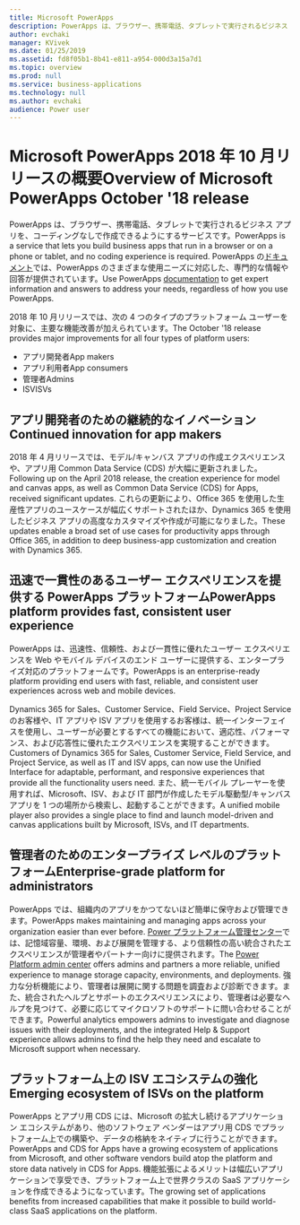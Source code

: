 ```yaml
---
title: Microsoft PowerApps
description: PowerApps は、ブラウザー、携帯電話、タブレットで実行されるビジネス アプリを、コーディングなしで作成できるようにするサービスです。
author: evchaki
manager: KVivek
ms.date: 01/25/2019
ms.assetid: fd8f05b1-8b41-e811-a954-000d3a15a7d1
ms.topic: overview
ms.prod: null
ms.service: business-applications
ms.technology: null
ms.author: evchaki
audience: Power user
---
```


# <a name="overview-of-microsoft-powerapps-october-18-release"></a><span data-ttu-id="cbb86-103">Microsoft PowerApps 2018 年 10 月リリースの概要</span><span class="sxs-lookup"><span data-stu-id="cbb86-103">Overview of Microsoft PowerApps October '18 release</span></span>

<span data-ttu-id="cbb86-104">PowerApps は、ブラウザー、携帯電話、タブレットで実行されるビジネス アプリを、コーディングなしで作成できるようにするサービスです。</span><span class="sxs-lookup"><span data-stu-id="cbb86-104">PowerApps is a service that lets you build business apps that run in a browser or on a phone or tablet, and no coding experience is required.</span></span> <span data-ttu-id="cbb86-105">PowerApps の[ドキュメント](https://docs.microsoft.com/powerapps/)では、PowerApps のさまざまな使用ニーズに対応した、専門的な情報や回答が提供されています。</span><span class="sxs-lookup"><span data-stu-id="cbb86-105">Use PowerApps [documentation](https://docs.microsoft.com/powerapps/) to get expert information and answers to address your needs, regardless of how you use PowerApps.</span></span>

<span data-ttu-id="cbb86-106">2018 年 10 月リリースでは、次の 4 つのタイプのプラットフォーム ユーザーを対象に、主要な機能改善が加えられています。</span><span class="sxs-lookup"><span data-stu-id="cbb86-106">The October '18 release provides major improvements for all four types of platform users:</span></span> 

- <span data-ttu-id="cbb86-107">アプリ開発者</span><span class="sxs-lookup"><span data-stu-id="cbb86-107">App makers</span></span>
- <span data-ttu-id="cbb86-108">アプリ利用者</span><span class="sxs-lookup"><span data-stu-id="cbb86-108">App consumers</span></span>
- <span data-ttu-id="cbb86-109">管理者</span><span class="sxs-lookup"><span data-stu-id="cbb86-109">Admins</span></span>
- <span data-ttu-id="cbb86-110">ISV</span><span class="sxs-lookup"><span data-stu-id="cbb86-110">ISVs</span></span>

## <a name="continued-innovation-for-app-makers"></a><span data-ttu-id="cbb86-111">アプリ開発者のための継続的なイノベーション</span><span class="sxs-lookup"><span data-stu-id="cbb86-111">Continued innovation for app makers</span></span> 

<span data-ttu-id="cbb86-112">2018 年 4 月リリースでは、モデル/キャンバス アプリの作成エクスペリエンスや、アプリ用 Common Data Service (CDS) が大幅に更新されました。</span><span class="sxs-lookup"><span data-stu-id="cbb86-112">Following up on the April 2018 release, the creation experience for model and canvas apps, as well as Common Data Service (CDS) for Apps, received significant updates.</span></span> <span data-ttu-id="cbb86-113">これらの更新により、Office 365 を使用した生産性アプリのユースケースが幅広くサポートされたほか、Dynamics 365 を使用したビジネス アプリの高度なカスタマイズや作成が可能になりました。</span><span class="sxs-lookup"><span data-stu-id="cbb86-113">These updates enable a broad set of use cases for productivity apps through Office 365, in addition to deep business-app customization and creation with Dynamics 365.</span></span>  

## <a name="powerapps-platform-provides-fast-consistent-user-experience"></a><span data-ttu-id="cbb86-114">迅速で一貫性のあるユーザー エクスペリエンスを提供する PowerApps プラットフォーム</span><span class="sxs-lookup"><span data-stu-id="cbb86-114">PowerApps platform provides fast, consistent user experience</span></span> 

<span data-ttu-id="cbb86-115">PowerApps は、迅速性、信頼性、および一貫性に優れたユーザー エクスペリエンスを Web やモバイル デバイスのエンド ユーザーに提供する、エンタープライズ対応のプラットフォームです。</span><span class="sxs-lookup"><span data-stu-id="cbb86-115">PowerApps is an enterprise-ready platform providing end users with fast, reliable, and consistent user experiences across web and mobile devices.</span></span>  

<span data-ttu-id="cbb86-116">Dynamics 365 for Sales、Customer Service、Field Service、Project Service のお客様や、IT アプリや ISV アプリを使用するお客様は、統一インターフェイスを使用し、ユーザーが必要とするすべての機能において、適応性、パフォーマンス、および応答性に優れたエクスペリエンスを実現することができます。</span><span class="sxs-lookup"><span data-stu-id="cbb86-116">Customers of Dynamics 365 for Sales, Customer Service, Field Service, and Project Service, as well as IT and ISV apps, can now use the Unified Interface for adaptable, performant, and responsive experiences that provide all the functionality users need.</span></span> <span data-ttu-id="cbb86-117">また、統一モバイル プレーヤーを使用すれば、Microsoft、ISV、および IT 部門が作成したモデル駆動型/キャンバス アプリを 1 つの場所から検索し、起動することができます。</span><span class="sxs-lookup"><span data-stu-id="cbb86-117">A unified mobile player also provides a single place to find and launch model-driven and canvas applications built by Microsoft, ISVs, and IT departments.</span></span>  

## <a name="enterprise-grade-platform-for-administrators"></a><span data-ttu-id="cbb86-118">管理者のためのエンタープライズ レベルのプラットフォーム</span><span class="sxs-lookup"><span data-stu-id="cbb86-118">Enterprise-grade platform for administrators</span></span> 

<span data-ttu-id="cbb86-119">PowerApps では、組織内のアプリをかつてないほど簡単に保守および管理できます。</span><span class="sxs-lookup"><span data-stu-id="cbb86-119">PowerApps makes maintaining and managing apps across your organization easier than ever before.</span></span> <span data-ttu-id="cbb86-120">[Power プラットフォーム管理センター](https://aka.ms/ppac)では、記憶域容量、環境、および展開を管理する、より信頼性の高い統合されたエクスペリエンスが管理者やパートナー向けに提供されます。</span><span class="sxs-lookup"><span data-stu-id="cbb86-120">The [Power Platform admin center](https://aka.ms/ppac) offers admins and partners a more reliable, unified experience to manage storage capacity, environments, and deployments.</span></span> <span data-ttu-id="cbb86-121">強力な分析機能により、管理者は展開に関する問題を調査および診断できます。また、統合されたヘルプとサポートのエクスペリエンスにより、管理者は必要なヘルプを見つけて、必要に応じてマイクロソフトのサポートに問い合わせることができます。</span><span class="sxs-lookup"><span data-stu-id="cbb86-121">Powerful analytics empowers admins to investigate and diagnose issues with their deployments, and the integrated Help & Support experience allows admins to find the help they need and escalate to Microsoft support when necessary.</span></span>

## <a name="emerging-ecosystem-of-isvs-on-the-platform"></a><span data-ttu-id="cbb86-122">プラットフォーム上の ISV エコシステムの強化</span><span class="sxs-lookup"><span data-stu-id="cbb86-122">Emerging ecosystem of ISVs on the platform</span></span>

<span data-ttu-id="cbb86-123">PowerApps とアプリ用 CDS には、Microsoft の拡大し続けるアプリケーション エコシステムがあり、他のソフトウェア ベンダーはアプリ用 CDS でプラットフォーム上での構築や、データの格納をネイティブに行うことができます。</span><span class="sxs-lookup"><span data-stu-id="cbb86-123">PowerApps and CDS for Apps have a growing ecosystem of applications from Microsoft, and other software vendors build atop the platform and store data natively in CDS for Apps.</span></span> <span data-ttu-id="cbb86-124">機能拡張によるメリットは幅広いアプリケーションで享受でき、プラットフォーム上で世界クラスの SaaS アプリケーションを作成できるようになっています。</span><span class="sxs-lookup"><span data-stu-id="cbb86-124">The growing set of applications benefits from increased capabilities that make it possible to build world-class SaaS applications on the platform.</span></span>
